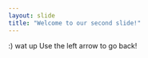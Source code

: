 ```yaml
---
layout: slide
title: "Welcome to our second slide!"
---
```

:) wat up
Use the left arrow to go back!
